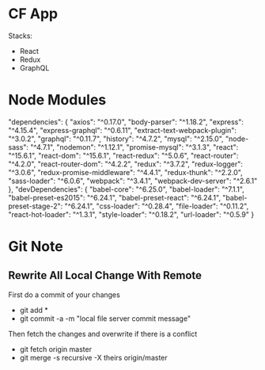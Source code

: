 # CF App

Stacks:
- React
- Redux
- GraphQL


# Node Modules

  "dependencies": {
    "axios": "^0.17.0",
    "body-parser": "^1.18.2",
    "express": "^4.15.4",
    "express-graphql": "^0.6.11",
    "extract-text-webpack-plugin": "^3.0.2",
    "graphql": "^0.11.7",
    "history": "^4.7.2",
    "mysql": "^2.15.0",
    "node-sass": "^4.7.1",
    "nodemon": "^1.12.1",
    "promise-mysql": "^3.1.3",
    "react": "^15.6.1",
    "react-dom": "^15.6.1",
    "react-redux": "^5.0.6",
    "react-router": "^4.2.0",
    "react-router-dom": "^4.2.2",
    "redux": "^3.7.2",
    "redux-logger": "^3.0.6",
    "redux-promise-middleware": "^4.4.1",
    "redux-thunk": "^2.2.0",
    "sass-loader": "^6.0.6",
    "webpack": "^3.4.1",
    "webpack-dev-server": "^2.6.1"
  },
  "devDependencies": {
    "babel-core": "^6.25.0",
    "babel-loader": "^7.1.1",
    "babel-preset-es2015": "^6.24.1",
    "babel-preset-react": "^6.24.1",
    "babel-preset-stage-2": "^6.24.1",
    "css-loader": "^0.28.4",
    "file-loader": "^0.11.2",
    "react-hot-loader": "^1.3.1",
    "style-loader": "^0.18.2",
    "url-loader": "^0.5.9"
  }

# Git Note

## Rewrite All Local Change With Remote
First do a commit of your changes

- git add *
- git commit -a -m "local file server commit message"

Then fetch the changes and overwrite if there is a conflict

- git fetch origin master
- git merge -s recursive -X theirs origin/master

